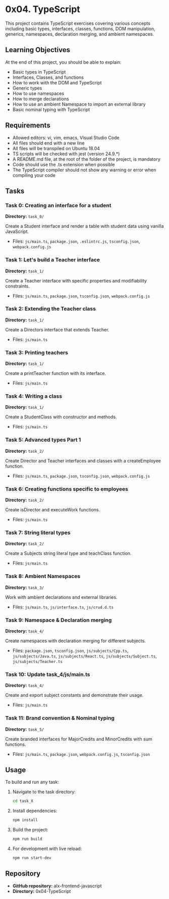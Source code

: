 # 0x04. TypeScript

This project contains TypeScript exercises covering various concepts including basic types, interfaces, classes, functions, DOM manipulation, generics, namespaces, declaration merging, and ambient namespaces.

## Learning Objectives

At the end of this project, you should be able to explain:

- Basic types in TypeScript
- Interfaces, Classes, and functions
- How to work with the DOM and TypeScript
- Generic types
- How to use namespaces
- How to merge declarations
- How to use an ambient Namespace to import an external library
- Basic nominal typing with TypeScript

## Requirements

- Allowed editors: vi, vim, emacs, Visual Studio Code
- All files should end with a new line
- All files will be transpiled on Ubuntu 18.04
- TS scripts will be checked with jest (version 24.9.*)
- A README.md file, at the root of the folder of the project, is mandatory
- Code should use the .ts extension when possible
- The TypeScript compiler should not show any warning or error when compiling your code

## Tasks

### Task 0: Creating an interface for a student
**Directory:** `task_0/`

Create a Student interface and render a table with student data using vanilla JavaScript.

- Files: `js/main.ts`, `package.json`, `.eslintrc.js`, `tsconfig.json`, `webpack.config.js`

### Task 1: Let's build a Teacher interface
**Directory:** `task_1/`

Create a Teacher interface with specific properties and modifiability constraints.

- Files: `js/main.ts`, `package.json`, `tsconfig.json`, `webpack.config.js`

### Task 2: Extending the Teacher class
**Directory:** `task_1/`

Create a Directors interface that extends Teacher.

- Files: `js/main.ts`

### Task 3: Printing teachers
**Directory:** `task_1/`

Create a printTeacher function with its interface.

- Files: `js/main.ts`

### Task 4: Writing a class
**Directory:** `task_1/`

Create a StudentClass with constructor and methods.

- Files: `js/main.ts`

### Task 5: Advanced types Part 1
**Directory:** `task_2/`

Create Director and Teacher interfaces and classes with a createEmployee function.

- Files: `js/main.ts`, `package.json`, `tsconfig.json`, `webpack.config.js`

### Task 6: Creating functions specific to employees
**Directory:** `task_2/`

Create isDirector and executeWork functions.

- Files: `js/main.ts`

### Task 7: String literal types
**Directory:** `task_2/`

Create a Subjects string literal type and teachClass function.

- Files: `js/main.ts`

### Task 8: Ambient Namespaces
**Directory:** `task_3/`

Work with ambient declarations and external libraries.

- Files: `js/main.ts`, `js/interface.ts`, `js/crud.d.ts`

### Task 9: Namespace & Declaration merging
**Directory:** `task_4/`

Create namespaces with declaration merging for different subjects.

- Files: `package.json`, `tsconfig.json`, `js/subjects/Cpp.ts`, `js/subjects/Java.ts`, `js/subjects/React.ts`, `js/subjects/Subject.ts`, `js/subjects/Teacher.ts`

### Task 10: Update task_4/js/main.ts
**Directory:** `task_4/`

Create and export subject constants and demonstrate their usage.

- Files: `js/main.ts`

### Task 11: Brand convention & Nominal typing
**Directory:** `task_5/`

Create branded interfaces for MajorCredits and MinorCredits with sum functions.

- Files: `js/main.ts`, `package.json`, `webpack.config.js`, `tsconfig.json`

## Usage

To build and run any task:

1. Navigate to the task directory:
   ```bash
   cd task_X
   ```

2. Install dependencies:
   ```bash
   npm install
   ```

3. Build the project:
   ```bash
   npm run build
   ```

4. For development with live reload:
   ```bash
   npm run start-dev
   ```

## Repository

- **GitHub repository:** alx-frontend-javascript
- **Directory:** 0x04-TypeScript
